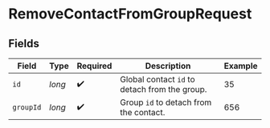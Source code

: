 # RemoveContactFromGroupRequest


## Fields

| Field                                         | Type                                          | Required                                      | Description                                   | Example                                       |
| --------------------------------------------- | --------------------------------------------- | --------------------------------------------- | --------------------------------------------- | --------------------------------------------- |
| `id`                                          | *long*                                        | :heavy_check_mark:                            | Global contact `id` to detach from the group. | 35                                            |
| `groupId`                                     | *long*                                        | :heavy_check_mark:                            | Group `id` to detach from the contact.        | 656                                           |